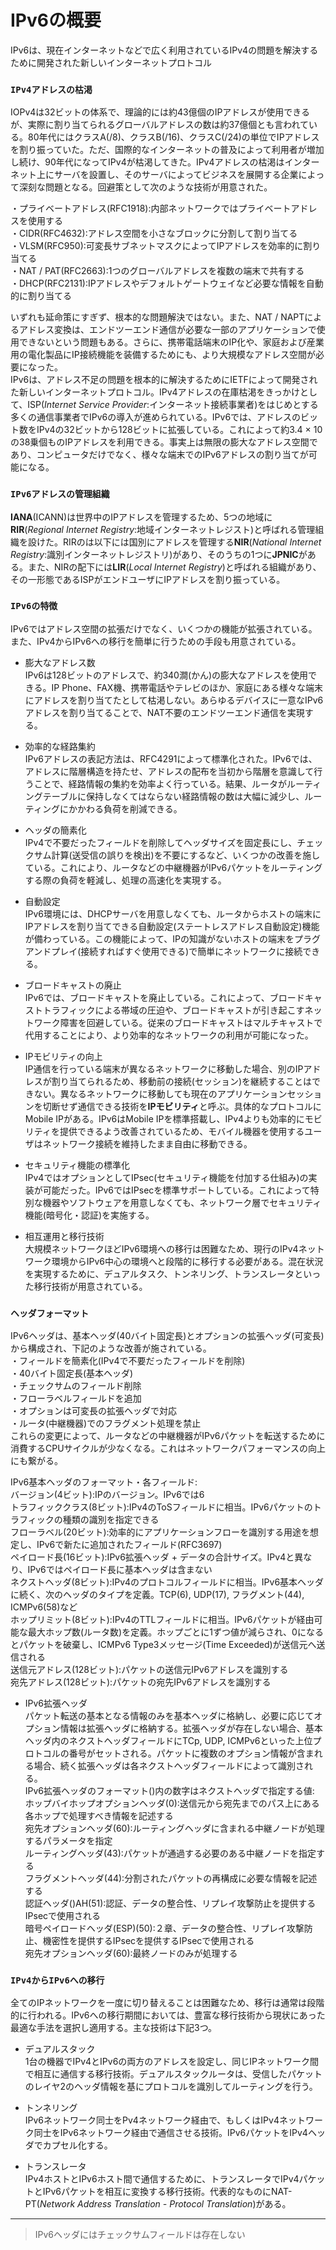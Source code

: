 # IPv6の概要
IPv6は、現在インターネットなどで広く利用されているIPv4の問題を解決するために開発された新しいインターネットプロトコル

### `IPv4アドレスの枯渇`
IOPv4は32ビットの体系で、理論的には約43億個のIPアドレスが使用できるが、実際に割り当てられるグローバルアドレスの数は約37億個とも言われている。80年代にはクラスA(/8)、クラスB(/16)、クラスC(/24)の単位でIPアドレスを割り振っていた。ただ、国際的なインターネットの普及によって利用者が増加し続け、90年代になってIPv4が枯渇してきた。IPv4アドレスの枯渇はインターネット上にサーバを設置し、そのサーバによってビジネスを展開する企業によって深刻な問題となる。回避策として次のような技術が用意された。  

・プライベートアドレス(RFC1918):内部ネットワークではプライベートアドレスを使用する  
・CIDR(RFC4632):アドレス空間を小さなブロックに分割して割り当てる  
・VLSM(RFC950):可変長サブネットマスクによってIPアドレスを効率的に割り当てる  
・NAT / PAT(RFC2663):1つのグローバルアドレスを複数の端末で共有する  
・DHCP(RFC2131):IPアドレスやデフォルトゲートウェイなど必要な情報を自動的に割り当てる

いずれも延命策にすぎず、根本的な問題解決ではない。また、NAT / NAPTによるアドレス変換は、エンドツーエンド通信が必要な一部のアプリケーションで使用できないという問題もある。さらに、携帯電話端末のIP化や、家庭および産業用の電化製品にIP接続機能を装備するためにも、より大規模なアドレス空間が必要になった。  
IPv6は、アドレス不足の問題を根本的に解決するためにIETFによって開発された新しいインターネットプロトコル。IPv4アドレスの在庫枯渇をきっかけとして、ISP(*Internet Service Provider*:インターネット接続事業者)をはじめとする多くの通信事業者でIPv6の導入が進められている。IPv6では、アドレスのビット数をIPv4の32ビットから128ビットに拡張している。これによって約3.4 × 10の38乗個ものIPアドレスを利用できる。事実上は無限の膨大なアドレス空間であり、コンピュータだけでなく、様々な端末でのIPv6アドレスの割り当てが可能になる。

### `IPv6アドレスの管理組織`
**IANA**(ICANN)は世界中のIPアドレスを管理するため、5つの地域に**RIR**(*Regional Internet Registry*:地域インターネットレジスト)と呼ばれる管理組織を設けた。RIRのは以下には国別にアドレスを管理する**NIR**(*National Internet Registry*:識別インターネットレジストリ)があり、そのうちの1つに**JPNIC**がある。また、NIRの配下には**LIR**(*Local Internet Registry*)と呼ばれる組織があり、その一形態であるISPがエンドユーザにIPアドレスを割り振っている。

### `IPv6の特徴`
IPv6ではアドレス空間の拡張だけでなく、いくつかの機能が拡張されている。また、IPv4からIPv6への移行を簡単に行うための手段も用意されている。

- 膨大なアドレス数  
IPv6は128ビットのアドレスで、約340澗(かん)の膨大なアドレスを使用できる。IP Phone、FAX機、携帯電話やテレビのほか、家庭にある様々な端末にアドレスを割り当てたとして枯渇しない。あらゆるデバイスに一意なIPv6アドレスを割り当てることで、NAT不要のエンドツーエンド通信を実現する。

- 効率的な経路集約  
IPv6アドレスの表記方法は、RFC4291によって標準化された。IPv6では、アドレスに階層構造を持たせ、アドレスの配布を当初から階層を意識して行うことで、経路情報の集約を効率よく行っている。結果、ルータがルーティングテーブルに保持しなくてはならない経路情報の数は大幅に減少し、ルーティングにかかわる負荷を削減できる。

- ヘッダの簡素化  
IPv4で不要だったフィールドを削除してヘッダサイズを固定長にし、チェックサム計算(送受信の誤りを検出)を不要にするなど、いくつかの改善を施している。これにより、ルータなどの中継機器がIPv6パケットをルーティングする際の負荷を軽減し、処理の高速化を実現する。

- 自動設定  
IPv6環境には、DHCPサーバを用意しなくても、ルータからホストの端末にIPアドレスを割り当てできる自動設定(ステートレスアドレス自動設定)機能が備わっている。この機能によって、IPの知識がないホストの端末をプラグアンドプレイ(接続すればすぐ使用できる)で簡単にネットワークに接続できる。

- ブロードキャストの廃止  
IPv6では、ブロードキャストを廃止している。これによって、ブロードキャストトラフィックによる帯域の圧迫や、ブロードキャストが引き起こすネットワーク障害を回避している。従来のブロードキャストはマルチキャストで代用することにより、より効率的なネットワークの利用が可能になった。

- IPモビリティの向上  
IP通信を行っている端末が異なるネットワークに移動した場合、別のIPアドレスが割り当てられるため、移動前の接続(セッション)を継続することはできない。異なるネットワークに移動しても現在のアプリケーションセッションを切断せず通信できる技術を**IPモビリティ**と呼ぶ。具体的なプロトコルにMobile IPがある。IPv6はMobile IPを標準搭載し、IPv4よりも効率的にモビリティを提供できるよう改善されているため、モバイル機器を使用するユーザはネットワーク接続を維持したまま自由に移動できる。

- セキュリティ機能の標準化  
IPv4ではオプションとしてIPsec(セキュリティ機能を付加する仕組み)の実装が可能だった。IPv6ではIPsecを標準サポートしている。これによって特別な機器やソフトウェアを用意しなくても、ネットワーク層でセキュリティ機能(暗号化・認証)を実施する。

- 相互運用と移行技術  
大規模ネットワークほどIPv6環境への移行は困難なため、現行のIPv4ネットワーク環境からIPv6中心の環境へと段階的に移行する必要がある。混在状況を実現するために、デュアルタスク、トンネリング、トランスレータといった移行技術が用意されている。

### `ヘッダフォーマット`
IPv6ヘッダは、基本ヘッダ(40バイト固定長)とオプションの拡張ヘッダ(可変長)から構成され、下記のような改善が施されている。  
・フィールドを簡素化(IPv4で不要だったフィールドを削除)  
・40バイト固定長(基本ヘッダ)  
・チェックサムのフィールド削除  
・フローラベルフィールドを追加  
・オプションは可変長の拡張ヘッダで対応  
・ルータ(中継機器)でのフラグメント処理を禁止  
これらの変更によって、ルータなどの中継機器がIPv6パケットを転送するために消費するCPUサイクルが少なくなる。これはネットワークパフォーマンスの向上にも繋がる。

IPv6基本ヘッダのフォーマット・各フィールド:  
バージョン(4ビット):IPのバージョン。IPv6では6  
トラフィッククラス(8ビット):IPv4のToSフィールドに相当。IPv6パケットのトラフィックの種類の識別を指定できる  
フローラベル(20ビット):効率的にアプリケーションフローを識別する用途を想定し、IPv6で新たに追加されたフィールド(RFC3697)  
ペイロード長(16ビット):IPv6拡張ヘッダ + データの合計サイズ。IPv4と異なり、IPv6ではペイロード長に基本ヘッダは含まない  
ネクストヘッダ(8ビット):IPv4のプロトコルフィールドに相当。IPv6基本ヘッダに続く、次のヘッダのタイプを定義。TCP(6), UDP(17), フラグメント(44), ICMPv6(58)など  
ホップリミット(8ビット):IPv4のTTLフィールドに相当。IPv6パケットが経由可能な最大ホップ数(ルータ数)を定義。ホップごとに1ずつ値が減らされ、0になるとパケットを破棄し、ICMPv6 Type3メッセージ(Time Exceeded)が送信元へ送信される  
送信元アドレス(128ビット):パケットの送信元IPv6アドレスを識別する  
宛先アドレス(128ビット):パケットの宛先IPv6アドレスを識別する

- IPv6拡張ヘッダ  
パケット転送の基本となる情報のみを基本ヘッダに格納し、必要に応じてオプション情報は拡張ヘッダに格納する。拡張ヘッダが存在しない場合、基本ヘッダ内のネクストヘッダフィールドにTCp, UDP, ICMPv6といった上位プロトコルの番号がセットされる。パケットに複数のオプション情報が含まれる場合、続く拡張ヘッダは各ネクストヘッダフィールドによって識別される。  
IPv6拡張ヘッダのフォーマット()内の数字はネクストヘッダで指定する値:  
ホップバイホップオプションヘッダ(0):送信元から宛先までのパス上にある各ホップで処理すべき情報を記述する  
宛先オプションヘッダ(60):ルーティングヘッダに含まれる中継ノードが処理するパラメータを指定  
ルーティングヘッダ(43):パケットが通過する必要のある中継ノードを指定する  
フラグメントヘッダ(44):分割されたパケットの再構成に必要な情報を記述する  
認証ヘッダ()AH(51):認証、データの整合性、リプレイ攻撃防止を提供するIPsecで使用される  
暗号ペイロードヘッダ(ESP)(50):２章、データの整合性、リプレイ攻撃防止、機密性を提供するIPsecを提供するIPsecで使用される  
宛先オプションヘッダ(60):最終ノードのみが処理する

### `IPv4からIPv6への移行`
全てのIPネットワークを一度に切り替えることは困難なため、移行は通常は段階的に行われる。IPv6への移行期間においては、豊富な移行技術から現状にあった最適な手法を選択し適用する。主な技術は下記3つ。

- デュアルスタック  
1台の機器でIPv4とIPv6の両方のアドレスを設定し、同じIPネットワーク間で相互に通信する移行技術。デュアルスタックルータは、受信したパケットのレイヤ2のヘッダ情報を基にプロトコルを識別してルーティングを行う。

- トンネリング  
IPv6ネットワーク同士をPv4ネットワーク経由で、もしくはIPv4ネットワーク同士をIPv6ネットワーク経由で通信させる技術。IPv6パケットをIPv4ヘッダでカプセル化する。

- トランスレータ  
IPv4ホストとIPv6ホスト間で通信するために、トランスレータでIPv4パケットとIPv6パケットを相互に変換する移行技術。代表的なものにNAT-PT(*Network Address Translation - Protocol Translation*)がある。

---
> IPv6ヘッダにはチェックサムフィールドは存在しない
